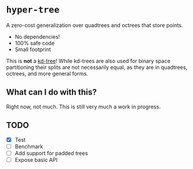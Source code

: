 # `hyper-tree`

A zero-cost generalization over quadtrees and octrees that store points.

- No dependencies!
- 100% safe code
- Small footprint

This is **not** a [kd-tree](https://en.wikipedia.org/wiki/K-d_tree)! While
kd-trees are also used for binary space partitioning their splits are not
necessarily equal, as they are in quadtrees, octrees, and more general forms.

## What can I do with this?

Right now, not much. This is still very much a work in progress. 

## TODO
- [x] Test
- [ ] Benchmark
- [ ] Add support for padded trees
- [ ] Expose basic API
